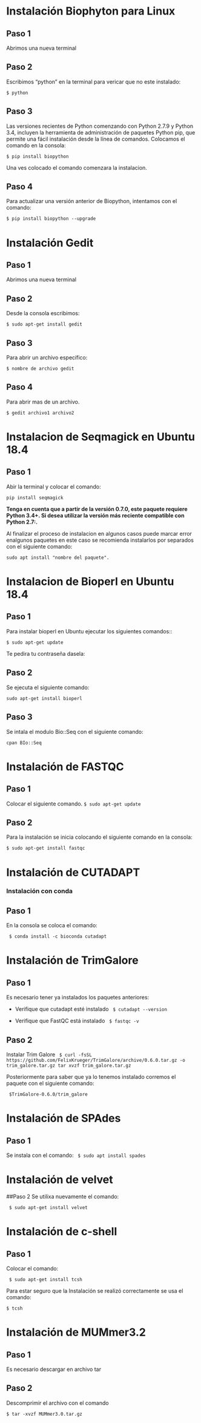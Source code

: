 # Instalación Biophyton para Linux
## Paso 1
Abrimos una nueva terminal
## Paso 2
Escribimos “python” en la terminal para vericar que no este instalado:

`$ python`
## Paso 3
Las versiones recientes de Python comenzando con Python 2.7.9 y Python 3.4, incluyen la herramienta de administración de paquetes Python pip, que permite una fácil instalación desde la línea de comandos. Colocamos el comando en la consola:
 
 `$ pip install biopython`

Una ves colocado el comando comenzara la instalacion.
## Paso 4
Para actualizar una versión anterior de Biopython, intentamos con el comando:
 
 `$ pip install biopython --upgrade`
# Instalación Gedit
## Paso 1
Abrimos una nueva terminal
## Paso 2
Desde la consola escribimos:
 
 `$ sudo apt-get install gedit`

## Paso 3
Para abrir un archivo específico:
 
 `$ nombre de archivo gedit`

## Paso 4
Para abrir mas de un archivo.
 
 `$ gedit archivo1 archivo2`
 # Instalacion de Seqmagick en Ubuntu 18.4
## Paso 1
Abir la terminal y colocar el comando:

`pip install seqmagick`

**Tenga en cuenta que a partir de la versión 0.7.0, este paquete requiere Python 3.4+. Si desea utilizar la versión más reciente compatible con Python 2.7:.**

Al finalizar el proceso de instalacion en algunos casos puede marcar error enalgunos paquetes en este caso se recomienda instalarlos por separados con el siguiente comando:

`sudo apt install "nombre del paquete".`

# Instalacion de Bioperl en Ubuntu 18.4
## Paso 1
Para instalar bioperl en Ubuntu ejecutar los siguientes comandos::

`$ sudo apt-get update`

Te pedira tu contraseña dasela:

## Paso 2

Se ejecuta el siguiente comando:

`sudo apt-get install bioperl`
## Paso 3
Se intala el modulo Bio::Seq con el siguiente comando:

`cpan BIo::Seq`

# Instalación de FASTQC

## Paso 1
Colocar el siguiente comando.
`$ sudo apt-get update`
## Paso 2
Para la instalación se inicia colocando el siguiente comando en la consola:

`$ sudo apt-get install fastqc`


# Instalación de CUTADAPT
 ### Instalación con conda
## Paso 1
 En la consola se coloca el comando:

` $ conda install -c bioconda cutadapt`

#  Instalación de TrimGalore
## Paso 1
Es necesario tener ya instalados los paquetes anteriores:
* Verifique que cutadapt esté instalado
 ` $ cutadapt --version`

* Verifique que FastQC está instalado
 ` $ fastqc -v`

## Paso 2
Instalar Trim Galore
` $ curl -fsSL https://github.com/FelixKrueger/TrimGalore/archive/0.6.0.tar.gz -o trim_galore.tar.gz tar xvzf trim_galore.tar.gz`

Posteriormente para saber que ya lo tenemos instalado corremos el paquete con el siguiente comando:

` $TrimGalore-0.6.0/trim_galore`


# Instalación de SPAdes
## Paso 1
Se instala con el comando:
` $ sudo apt install spades`




# Instalación de velvet
##Paso 2
 Se utilixa nuevamente el comando:

` $ sudo apt-get install velvet`

# Instalación de c-shell
## Paso 1
 Colocar el comando:

` $ sudo apt-get install tcsh`

Para estar seguro que la Instalación se realizó correctamente se usa el comando:

`$ tcsh`


# Instalación de MUMmer3.2
 ## Paso 1

 Es necesario descargar en archivo tar [][27b92a46]

  [27b92a46]: https://sourceforge.net/projects/mummer/files/ "De la siguiente pagina"

  ## Paso 2

  Descomprimir el archivo con el comando

` $ tar -xvzf MUMmer3.0.tar.gz `

